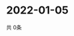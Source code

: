 # 2022-01-05
  共 0条

  <!-- BEGIN -->
  <!-- 最后更新时间Wed Jan 05 2022 21:03:45 GMT+0000 (Coordinated Universal Time) -->
  
  <!-- END -->
  
  